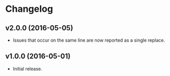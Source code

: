 # Changelog

## v2.0.0 (2016-05-05)

* Issues that occur on the same line are now reported as a single replace.

## v1.0.0 (2016-05-01)

* Initial release.
